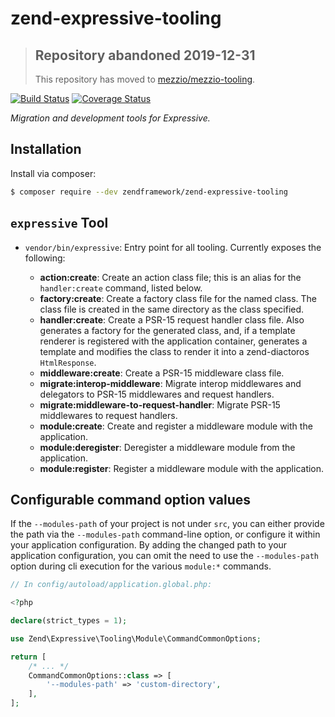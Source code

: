 # zend-expressive-tooling

> ## Repository abandoned 2019-12-31
>
> This repository has moved to [mezzio/mezzio-tooling](https://github.com/mezzio/mezzio-tooling).

[![Build Status](https://secure.travis-ci.org/zendframework/zend-expressive-tooling.svg?branch=master)](https://secure.travis-ci.org/zendframework/zend-expressive-tooling)
[![Coverage Status](https://coveralls.io/repos/github/zendframework/zend-expressive-tooling/badge.svg?branch=master)](https://coveralls.io/github/zendframework/zend-expressive-tooling?branch=master)

*Migration and development tools for Expressive.*

## Installation

Install via composer:

```bash
$ composer require --dev zendframework/zend-expressive-tooling
```

## `expressive` Tool

- `vendor/bin/expressive`: Entry point for all tooling. Currently exposes the
  following:

  - **action:create**: Create an action class file; this is an alias for the
    `handler:create` command, listed below.
  - **factory:create**: Create a factory class file for the named class. The
    class file is created in the same directory as the class specified.
  - **handler:create**: Create a PSR-15 request handler class file. Also
    generates a factory for the generated class, and, if a template renderer is
    registered with the application container, generates a template and modifies
    the class to render it into a zend-diactoros `HtmlResponse`.
  - **middleware:create**: Create a PSR-15 middleware class file.
  - **migrate:interop-middleware**: Migrate interop middlewares and delegators
    to PSR-15 middlewares and request handlers.
  - **migrate:middleware-to-request-handler**: Migrate PSR-15 middlewares to
    request handlers.
  - **module:create**: Create and register a middleware module with the
    application.
  - **module:deregister**: Deregister a middleware module from the application.
  - **module:register**: Register a middleware module with the application.

## Configurable command option values

If the `--modules-path` of your project is not under `src`, you can either
provide the path via the `--modules-path` command-line option, or configure it
within your application configuration. By adding the changed path to your
application configuration, you can omit the need to use the `--modules-path`
option during cli execution for the various `module:*` commands.

```php
// In config/autoload/application.global.php:

<?php

declare(strict_types = 1);

use Zend\Expressive\Tooling\Module\CommandCommonOptions;

return [
    /* ... */
    CommandCommonOptions::class => [
        '--modules-path' => 'custom-directory',
    ],
];
```
